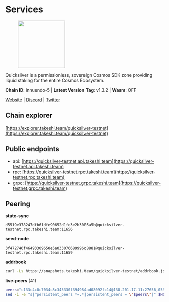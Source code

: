 # Services

<figure><img src="https://raw.githubusercontent.com/kj89/testnet_manuals/main/pingpub/logos/quicksilver.png" width="150" alt=""><figcaption></figcaption></figure>

Quicksilver is a permissionless, sovereign Cosmos SDK zone providing liquid staking for the entire Cosmos Ecosystem.

**Chain ID**: innuendo-5 | **Latest Version Tag**: v1.3.2 | **Wasm**: OFF

[Website](https://quicksilver.zone) | [Discord](https://discord.gg/quicksilverprotocol) | [Twitter](https://twitter.com/quicksilverzone)




## Chain explorer
[https://explorer.takeshi.team/quicksilver-testnet](https://explorer.takeshi.team/quicksilver-testnet)

## Public endpoints

* api: [https://quicksilver-testnet.api.takeshi.team](https://quicksilver-testnet.api.takeshi.team)
* rpc: [https://quicksilver-testnet.rpc.takeshi.team](https://quicksilver-testnet.rpc.takeshi.team)
* grpc: [https://quicksilver-testnet.grpc.takeshi.team](https://quicksilver-testnet.grpc.takeshi.team)

## Peering

**state-sync**

```text
d5519e378247dfb61dfe90652d1fe3e2b3005a5b@quicksilver-testnet.rpc.takeshi.team:11656
```

**seed-node**

```text
3f472746f46493309650e5a033076689996c8881@quicksilver-testnet.rpc.takeshi.team:11659
```

**addrbook**
```bash
curl -Ls https://snapshots.takeshi.team/quicksilver-testnet/addrbook.json > $HOME/.quicksilverd/config/addrbook.json
```

**live-peers** (41)
```bash
peers="c133c4c0c7034c8c345330f394984ad08092fc14@138.201.17.11:27656,0551eaa0db7097274410ee27a71672817e314b83@167.235.245.191:26656,af8cfa944802a9bd510fc3407950a15e8be86c31@213.239.217.52:30656,3519e61e653db97f5d1c7f1bec9b0072bca4d5fe@144.76.45.59:16656,1452d484454c0f93ddf3cbf987ce1b9cadd8f23f@65.21.95.180:37656,8099f8a7c95c1676982e1a23e8452f2b10b07415@65.108.78.107:22656,46f97e49a49694aead28c27be2c19300f509e273@65.108.129.94:26656,ac0c6a8e9e700044226e9ff16b68ab4cbae6fb06@84.46.246.109:2366,3c48a780b85d248e34e63eca5d44c624f93d09d5@135.181.59.162:11156,d5519e378247dfb61dfe90652d1fe3e2b3005a5b@65.109.68.190:11656,a637b94cb989909cc182623748ef179b0659f148@65.109.23.114:11156,9e0604571aa20314c2261d70b7d8823414702715@51.159.141.209:26656,25410bff2fb7312d24c11b1e990507e5e3aa40b7@135.125.5.31:48656,5c2a752c9b1952dbed075c56c600c3a79b58c395@95.214.55.232:27026,4c24df4acfbaaf22e5f6f3c4d11ecf02e8cc343f@195.3.220.48:26656,a37474c1f254cd4b16d924327a755c914e8e7d86@65.109.30.53:26656,c4489720ba051c79f5bb16ae5d81341b0f248e19@34.240.190.194:26656,521eabb3f5a0698476baf22c45aaef396399da10@135.181.183.93:24656,67224ac7f52eac4db6bb0a8de0bf8fbc5e7e0069@199.204.45.23:10656,f0621c59ca7cfba98015ae2a47886fc3d9c0020c@94.130.132.227:4020,42f87cb55d5fdd222da28023613c66857398c4b8@5.22.223.252:26656,f7edad3ff5a85d039e7de12067c63064c5b42d63@46.4.121.72:11656,c9a74cdd754a8ccc9243ac2b245e4caaa78695aa@45.85.147.96:26656,25b8b792bb14e8bfdcdfa163a14710d5645a4eba@148.251.91.77:20656,74abcb5243d4ffc43de6ad1a288d8e50adcd467e@65.109.80.176:20656,d40a714c11ea3040495246fa0ba8439fcff8a139@176.9.146.72:11656,a1ef7f2e44f4be8e041f3a9e58cf58cd24b97e26@51.89.7.235:26650,cc745e98b4dc9b83c5a74d41f576feda73902dfd@65.109.38.54:20026,dc88be3a0075ce429a423237abe223a9528ce0df@65.108.204.119:31656,e0f0703e9ce343c46e0ec01b19216715e817b358@65.109.85.170:28656,a288baa951cbe92b253c01c3936d930af1d56424@5.161.142.236:26656,78acdbabc08231765444b3143a222d433a5157e1@142.132.205.94:15651,13564ca7ffcc8fa6bcc6d405c96fe8c724ec17da@88.99.213.25:11656,22a393fe9174c29081ad8aeaf14ce01b9a79d8c6@159.203.28.113:26656,d160a8908b44f2a44ce17e0be1f9056b58993b9c@65.21.139.170:21026,41f7d7004cace7bd1760a5f980a86123700c8f1d@185.146.148.116:26656,cfbf02b41e7fe78d51abfa93f342afd0687203c0@212.227.151.143:36656,ee6bae1a6d4a1e07f1e4bc7963cabedc6b73426e@94.130.137.119:26656,858ba6bc33a6d13fdd9ddad344d788dcf91cf565@142.132.151.99:15651,b9b8bb23e61d53ff3b293485d04ea567ebcd7933@65.108.65.94:26656,be637bd74973424c825c14c99b71f652fbabb48e@65.21.123.172:22656"
sed -i -e "s|^persistent_peers *=.*|persistent_peers = \"$peers\"|" $HOME/.quicksilverd/config/config.toml
```
